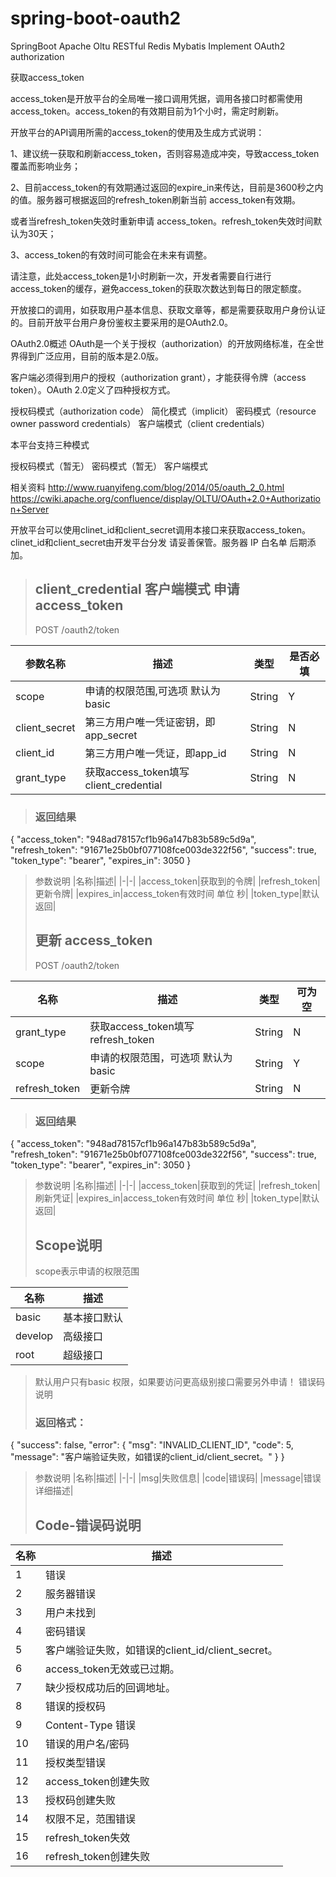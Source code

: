 # spring-boot-oauth2
SpringBoot  Apache Oltu  RESTful  Redis Mybatis  Implement OAuth2 authorization

获取access_token

access_token是开放平台的全局唯一接口调用凭据，调用各接口时都需使用access_token。access_token的有效期目前为1个小时，需定时刷新。

开放平台的API调用所需的access_token的使用及生成方式说明：

1、建议统一获取和刷新access_token，否则容易造成冲突，导致access_token覆盖而影响业务；

2、目前access_token的有效期通过返回的expire_in来传达，目前是3600秒之内的值。服务器可根据返回的refresh_token刷新当前 access_token有效期。

或者当refresh_token失效时重新申请 access_token。refresh_token失效时间默认为30天；

3、access_token的有效时间可能会在未来有调整。

请注意，此处access_token是1小时刷新一次，开发者需要自行进行access_token的缓存，避免access_token的获取次数达到每日的限定额度。

开放接口的调用，如获取用户基本信息、获取文章等，都是需要获取用户身份认证的。目前开放平台用户身份鉴权主要采用的是OAuth2.0。

OAuth2.0概述
OAuth是一个关于授权（authorization）的开放网络标准，在全世界得到广泛应用，目前的版本是2.0版。

客户端必须得到用户的授权（authorization grant），才能获得令牌（access token）。OAuth 2.0定义了四种授权方式。

授权码模式（authorization code）
简化模式（implicit）
密码模式（resource owner password credentials）
客户端模式（client credentials）

本平台支持三种模式

授权码模式（暂无）
密码模式（暂无）
客户端模式


相关资料
http://www.ruanyifeng.com/blog/2014/05/oauth_2_0.html
https://cwiki.apache.org/confluence/display/OLTU/OAuth+2.0+Authorization+Server

开放平台可以使用clinet_id和client_secret调用本接口来获取access_token。clinet_id和client_secret由开发平台分发 请妥善保管。服务器 IP 白名单 后期添加。


> ## client_credential 客户端模式 申请 access_token
> POST /oauth2/token
>
|参数名称|描述|类型|是否必填|
|-|-|-|-|
|scope|申请的权限范围,可选项 默认为basic|String|Y|
|client_secret|第三方用户唯一凭证密钥，即app_secret|String|N|
|client_id|第三方用户唯一凭证，即app_id|String|N|
|grant_type|获取access_token填写client_credential|String|N|
>
> ### 返回结果
>
{
    "access_token": "948ad78157cf1b96a147b83b589c5d9a",
    "refresh_token": "91671e25b0bf077108fce003de322f56",
    "success": true,
    "token_type": "bearer",
    "expires_in": 3050
}
>
>参数说明
|名称|描述|
|-|-|
|access_token|获取到的令牌|
|refresh_token|更新令牌|
|expires_in|access_token有效时间 单位 秒|
|token_type|默认返回|
>
>
> ## 更新 access_token
> POST /oauth2/token
>
|名称|描述|类型|可为空|
|-|-|-|-|
|grant_type|获取access_token填写refresh_token|String|N|
|scope|申请的权限范围，可选项 默认为basic|String|Y|
|refresh_token|更新令牌|String|N|
>
> ### 返回结果
>
{
    "access_token": "948ad78157cf1b96a147b83b589c5d9a",
    "refresh_token": "91671e25b0bf077108fce003de322f56",
    "success": true,
    "token_type": "bearer",
    "expires_in": 3050
}
>
>参数说明
|名称|描述|
|-|-|
|access_token|获取到的凭证|
|refresh_token|刷新凭证|
|expires_in|access_token有效时间 单位 秒|
|token_type|默认返回|
>
>
> ## Scope说明
> 
> scope表示申请的权限范围
>
|名称|描述|
|-|-|
|basic|基本接口默认|
|develop|高级接口|
|root|超级接口|
>
>默认用户只有basic 权限，如果要访问更高级别接口需要另外申请！
>错误码说明
> ### 返回格式：
{
    "success": false,
    "error": {
        "msg": "INVALID_CLIENT_ID",
        "code": 5,
        "message": "客户端验证失败，如错误的client_id/client_secret。"
    }
}
>
>参数说明
|名称|描述|
|-|-|
|msg|失败信息|
|code|错误码|
|message|错误详细描述|
>
> ## Code-错误码说明
>
|名称|描述|
|-|-|
|1|错误|
|2|服务器错误|
|3|用户未找到|
|4|密码错误|
|5|客户端验证失败，如错误的client_id/client_secret。|
|6|access_token无效或已过期。|
|7|缺少授权成功后的回调地址。|
|8|错误的授权码|
|9|Content-Type 错误|
|10|错误的用户名/密码|
|11|授权类型错误|
|12|access_token创建失败|
|13|授权码创建失败|
|14|权限不足，范围错误|
|15|refresh_token失效|
|16|refresh_token创建失败|
